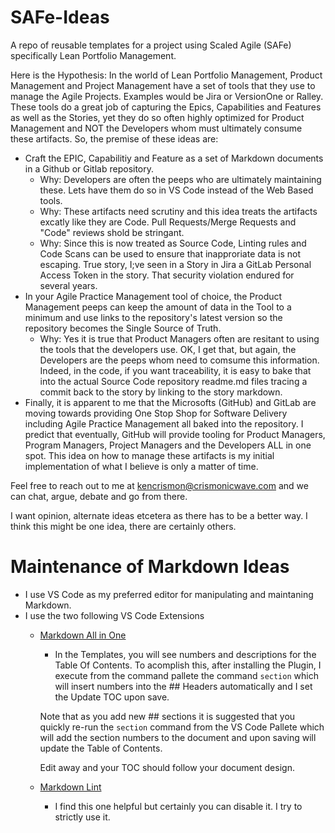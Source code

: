 # SAFe-Ideas

A repo of reusable templates for a project using Scaled Agile (SAFe) specifically Lean Portfolio Management.

Here is the Hypothesis: In the world of Lean Portfolio Management, Product Management and Project Management have a set of tools that they use to manage the Agile Projects.  Examples would be Jira or VersionOne or Ralley.  These tools do a great job of capturing the Epics, Capabilities and Features as well as the Stories, yet they do so often highly optimized for Product Management and NOT the Developers whom must ultimately consume these artifacts. So, the premise of these ideas are:

- Craft the EPIC, Capabilitiy and Feature as a set of Markdown documents in a Github or Gitlab repository.
  - Why: Developers are often the peeps who are ultimately maintaining these.  Lets have them do so in VS Code instead of the Web Based tools.
  - Why: These artifacts need scrutiny and this idea treats the artifacts excatly like they are Code.  Pull Requests/Merge Requests and "Code" reviews shold be stringant.
  - Why: Since this is now treated as Source Code, Linting rules and Code Scans can be used to ensure that inapproriate data is not escaping.  True story, I;ve seen in a Story in Jira a GitLab Personal Access Token in the story.  That security violation endured for several years.
- In your Agile Practice Management tool of choice, the Product Management peeps can keep the amount of data in the Tool to a minimum and use links to the repository's latest version so the repository becomes the Single Source of Truth.
  - Why: Yes it is true that Product Managers often are resitant to using the tools that the developers use.  OK, I get that, but again, the Developers are the peeps whom need to comsume this information.  Indeed, in the code, if you want traceability, it is easy to bake that into the actual Source Code repository readme.md files tracing a commit back to the story by linking to the story markdown.
- Finally, it is apparent to me that the Microsofts (GitHub) and GitLab are moving towards providing One Stop Shop for Software Delivery including Agile Practice Management all baked into the repository.  I predict that eventually, GitHub will provide tooling for Product Managers, Program Managers, Project Managers and the Developers ALL in one spot.  This idea on how to manage these artifacts is my initial implementation of what I believe is only a matter of time.

Feel free to reach out to me at kencrismon@crismonicwave.com and we can chat, argue, debate and go from there.

I want opinion, alternate ideas etcetera as there has to be a better way.  I think this might be one idea, there are certainly others.

# Maintenance of Markdown Ideas

- I use VS Code as my preferred editor for manipulating and maintaning Markdown.
- I use the two following VS Code Extensions
  - [Markdown All in One](https://marketplace.visualstudio.com/items?itemName=yzhang.markdown-all-in-one)
    - In the Templates, you will see numbers and descriptions for the Table Of Contents.  To acomplish this, after installing the Plugin, I execute from the command pallete the command `section` which will insert numbers into the \#\# Headers automatically and I set the Update TOC upon save.

    Note that as you add new \#\# sections it is suggested that you quickly re-run the `section` command from the VS Code Pallete which will add the section numbers to the document and upon saving will update the Table of Contents.

    Edit away and your TOC should follow your document design.
  - [Markdown Lint](https://marketplace.visualstudio.com/items?itemName=DavidAnson.vscode-markdownlint)
    - I find this one helpful but certainly you can disable it.  I try to strictly use it.
